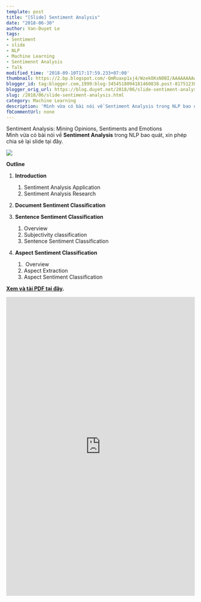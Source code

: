```yaml
---
template: post
title: "[Slide] Sentiment Analysis"
date: "2018-06-30"
author: Van-Duyet Le
tags:
- Sentiment
- slide
- NLP
- Machine Learning
- Sentimennt Analysis
- Talk
modified_time: '2018-09-10T17:17:59.233+07:00'
thumbnail: https://2.bp.blogspot.com/-QmRuaxp1xj4/WzekOKxN0BI/AAAAAAAAw1U/hQrM0Ii9mwspi2k1-incTQ-HFilQkHY6wCLcBGAs/s1600/senti.PNG
blogger_id: tag:blogger.com,1999:blog-3454518094181460838.post-8175123839878833896
blogger_orig_url: https://blog.duyet.net/2018/06/slide-sentiment-analysis.html
slug: /2018/06/slide-sentiment-analysis.html
category: Machine Learning
description: 'Mình vừa có bài nói về Sentiment Analysis trong NLP bao quát, xin phép chia sẻ lại slide tại đây.'
fbCommentUrl: none
---
```


Sentiment Analysis: Mining Opinions, Sentiments and Emotions  
Mình vừa có bài nói về **Sentiment Analysis** trong NLP bao quát, xin phép chia sẻ lại slide tại đây.  
  
![](https://2.bp.blogspot.com/-QmRuaxp1xj4/WzekOKxN0BI/AAAAAAAAw1U/hQrM0Ii9mwspi2k1-incTQ-HFilQkHY6wCLcBGAs/s1600/senti.PNG)

  
**Outline**  

1.  **Introduction**
    1. Sentiment Analysis Application 
    2. Sentiment Analysis Research

2.  **Document Sentiment Classification**
3.  **Sentence Sentiment Classification**
    1.  Overview 
    2.  Subjectivity classification 
    3.  Sentence Sentiment Classification 
4.  **Aspect Sentiment Classification**
    1.   Overview 
    2.  Aspect Extraction 
    3.  Aspect Sentiment Classification

**[Xem và tải PDF tại đây](https://goo.gl/3nEq13).**

<div>
<object data="https://talk.duyet.net/senti/senti.pdf#view=FitH" height="800" type="application/pdf" width="100%">
    <iframe border="0" src="https://talk.duyet.net/senti/senti.pdf#view=FitH" style="border: 0; height: 800px; width: 100%;"></iframe>
</object>
</div>
